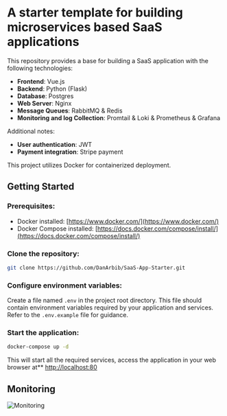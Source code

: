 # A starter template for building microservices based SaaS applications

This repository provides a base for building a SaaS application with the following technologies:

- **Frontend**: Vue.js
- **Backend**: Python (Flask)
- **Database**: Postgres
- **Web Server**: Nginx
- **Message Queues**: RabbitMQ & Redis
- **Monitoring and log Collection**: Promtail & Loki & Prometheus & Grafana

Additional notes:

- **User authentication**: JWT
- **Payment integration**: Stripe payment

This project utilizes Docker for containerized deployment.

## Getting Started

### Prerequisites:

- Docker installed: [https://www.docker.com/](https://www.docker.com/)
- Docker Compose installed: [https://docs.docker.com/compose/install/](https://docs.docker.com/compose/install/)

### Clone the repository:

```bash
git clone https://github.com/DanArbib/SaaS-App-Starter.git
```

### Configure environment variables:

Create a file named `.env` in the project root directory. This file should contain environment variables required by your application and services. Refer to the `.env.example` file for guidance.

### Start the application:

```bash
docker-compose up -d
```

This will start all the required services, access the application in your web browser at** [http://localhost:80](http://localhost:80)


## Monitoring

![Monitoring](dashboard.png)